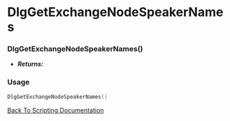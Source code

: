 # DlgGetExchangeNodeSpeakerNames

### DlgGetExchangeNodeSpeakerNames()
- ***Returns:*** 

### Usage

```Lua
DlgGetExchangeNodeSpeakerNames()
```


[Back To Scripting Documentation](../README.md)
